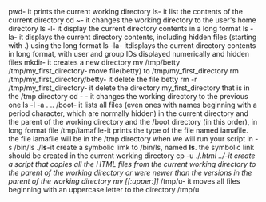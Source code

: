 pwd- it prints the current working directory
ls- it list the contents of the current directory
cd ~- it changes the working directory to the user's home directory
ls -l- it display the current directory contents in a long format
ls -la- it displays the current directory contents, including hidden files (starting with .) using the long format
ls -la- itdisplays the current directory contents in long format, with user and group IDs displayed numerically and hidden files
mkdir- it creates a new directory
mv /tmp/betty /tmp/my_first_directory- move file(betty) to /tmp/my_first_directory
rm /tmp/my_first_directory/betty- it delete the file betty
rm -r /tmp/my_first_directory- it delete the directory my_first_directory that is in the /tmp directory
cd - - it changes the working directory to the previous one
ls -l -a . .. /boot- it lists all files (even ones with names beginning with a period character, which are normally hidden) in the current directory and the parent of the working directory and the /boot directory (in this order), in long format
file /tmp/iamafile-it prints the type of the file named iamafile. the file iamafile will be in the /tmp directory when we will run your script
ln -s /bin/ls ./__ls__-it create a symbolic limk to /bin/ls, named __ls__. the symbolic link should be created in the current working directory
cp -u ./*.html ../-it create a script that copies all the HTML files from the current working directory to the parent of the working directory or were newer than the versions in the parent of the working directory
mv [[:upper:]]* /tmp/u- it moves all files beginning with an uppercase letter to the directory /tmp/u
